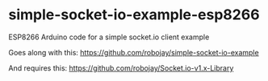 # simple-socket-io-example-esp8266
ESP8266 Arduino code for a simple socket.io client example

Goes along with this:
https://github.com/robojay/simple-socket-io-example

And requires this:
https://github.com/robojay/Socket.io-v1.x-Library
